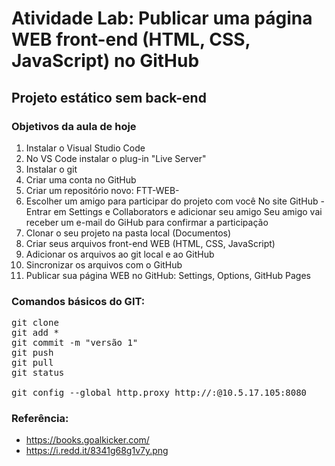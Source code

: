 # Atividade Lab: Publicar uma página WEB front-end (HTML, CSS, JavaScript) no GitHub

## Projeto estático sem back-end

### Objetivos da aula de hoje

1. Instalar o Visual Studio Code
2. No VS Code instalar o plug-in "Live Server"
3. Instalar o git
4. Criar uma conta no GitHub
5. Criar um repositório novo: FTT-WEB-<SUAS INICIAIS>
6. Escolher um amigo para participar do projeto com você
	No site GitHub - Entrar em Settings e Collaborators e adicionar seu amigo
	Seu amigo vai receber um e-mail do GiHub para confirmar a participação
7. Clonar o seu projeto na pasta local (Documentos)
8. Criar seus arquivos front-end WEB (HTML, CSS, JavaScript)
9. Adicionar os arquivos ao git local e ao GitHub
10. Sincronizar os arquivos com o GitHub
11. Publicar sua página WEB no GitHub: Settings, Options, GitHub Pages

### Comandos básicos do GIT:
<pre>
git clone <URL>
git add *
git commit -m "versão 1"
git push
git pull
git status

git config --global http.proxy http://<USUARIO>:<SENHA>@10.5.17.105:8080
</pre>

### Referência: 

- https://books.goalkicker.com/
- https://i.redd.it/8341g68g1v7y.png

